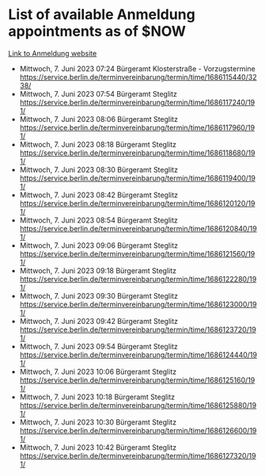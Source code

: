 # List of available Anmeldung appointments as of $NOW
[Link to Anmeldung website](https://service.berlin.de/terminvereinbarung/termin/tag.php?termin=1&anliegen[]=120686&dienstleisterlist=122210,122217,327316,122219,327312,122227,327314,122231,327346,122243,327348,122254,122252,329742,122260,329745,122262,329748,122271,327278,122273,327274,122277,327276,330436,122280,327294,122282,327290,122284,327292,122291,327270,122285,327266,122286,327264,122296,327268,150230,329760,122297,327286,122294,327284,122312,329763,122314,329775,122304,327330,122311,327334,122309,327332,317869,122281,327352,122279,329772,122283,122276,327324,122274,327326,122267,329766,122246,327318,122251,327320,122257,327322,122208,327298,122226,327300&herkunft=http%3A%2F%2Fservice.berlin.de%2Fdienstleistung%2F120686%2F)
- Mittwoch, 7. Juni 2023 07:24 Bürgeramt Klosterstraße - Vorzugstermine https://service.berlin.de/terminvereinbarung/termin/time/1686115440/3238/
- Mittwoch, 7. Juni 2023 07:54 Bürgeramt Steglitz https://service.berlin.de/terminvereinbarung/termin/time/1686117240/191/
- Mittwoch, 7. Juni 2023 08:06 Bürgeramt Steglitz https://service.berlin.de/terminvereinbarung/termin/time/1686117960/191/
- Mittwoch, 7. Juni 2023 08:18 Bürgeramt Steglitz https://service.berlin.de/terminvereinbarung/termin/time/1686118680/191/
- Mittwoch, 7. Juni 2023 08:30 Bürgeramt Steglitz https://service.berlin.de/terminvereinbarung/termin/time/1686119400/191/
- Mittwoch, 7. Juni 2023 08:42 Bürgeramt Steglitz https://service.berlin.de/terminvereinbarung/termin/time/1686120120/191/
- Mittwoch, 7. Juni 2023 08:54 Bürgeramt Steglitz https://service.berlin.de/terminvereinbarung/termin/time/1686120840/191/
- Mittwoch, 7. Juni 2023 09:06 Bürgeramt Steglitz https://service.berlin.de/terminvereinbarung/termin/time/1686121560/191/
- Mittwoch, 7. Juni 2023 09:18 Bürgeramt Steglitz https://service.berlin.de/terminvereinbarung/termin/time/1686122280/191/
- Mittwoch, 7. Juni 2023 09:30 Bürgeramt Steglitz https://service.berlin.de/terminvereinbarung/termin/time/1686123000/191/
- Mittwoch, 7. Juni 2023 09:42 Bürgeramt Steglitz https://service.berlin.de/terminvereinbarung/termin/time/1686123720/191/
- Mittwoch, 7. Juni 2023 09:54 Bürgeramt Steglitz https://service.berlin.de/terminvereinbarung/termin/time/1686124440/191/
- Mittwoch, 7. Juni 2023 10:06 Bürgeramt Steglitz https://service.berlin.de/terminvereinbarung/termin/time/1686125160/191/
- Mittwoch, 7. Juni 2023 10:18 Bürgeramt Steglitz https://service.berlin.de/terminvereinbarung/termin/time/1686125880/191/
- Mittwoch, 7. Juni 2023 10:30 Bürgeramt Steglitz https://service.berlin.de/terminvereinbarung/termin/time/1686126600/191/
- Mittwoch, 7. Juni 2023 10:42 Bürgeramt Steglitz https://service.berlin.de/terminvereinbarung/termin/time/1686127320/191/

